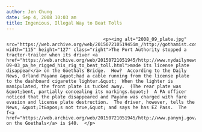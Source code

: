 ```yaml
---
author: Jen Chung
date: Sep 4, 2008 10:03 am
title: Ingenious, Illegal Way to Beat Tolls
---
```


	
										<p><img alt="2008_09_plate.jpg" src="https://web.archive.org/web/20150721051945im_/http://gothamist.com/attachments/jen/2008_09_plate.jpg" width="115" height="127" class="right">The Port Authority stopped a tractor-trailer when its driver <a href="https://web.archive.org/web/20150721051945/http://www.nydailynews.com/news/ny_crime/2008/09/03/2008-09-03_pa_he_rigged_his_rig_to_beat_toll.html">made its license plate disappear</a> on the Goethals Bridge.  How?  According to the Daily News, Orland Payano &quot;had a cable running from the license plate to the dashboard cigarette lighter.&quot;  When the lighter is manipulated, the front plate is tucked away.  (The rear plate was &quot;bent, partially concealing its markings.&quot;)  A PA officer noticed that the plate disappeared and Payano was charged with fare evasion and license plate destruction.  The driver, however, tells the News, &quot;It&apos;s not true,&quot; and says he has EZ Pass.  The f<a href="https://web.archive.org/web/20150721051945/http://www.panynj.gov/CommutingTravel/bridges/html/tolls.html">are on the Goethals</a> is $40.  </p>					
										
									
				
